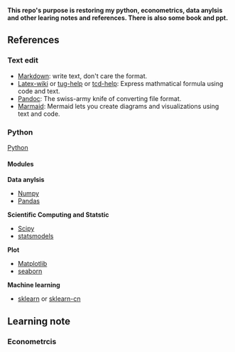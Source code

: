 **This repo's purpose is restoring my python, econometrics, data anylsis and other learing notes and references. There is also some book and ppt.**

## References

### Text edit
+ [Markdown](https://markdown.com.cn/basic-syntax/lists.html): write text, don't care the format.
+ [Latex-wiki](https://en.wikibooks.org/wiki/LaTeX) or [tug-help](https://www.tug.org/begin.html) or [tcd-help](https://www.maths.tcd.ie/~dwilkins/LaTeXPrimer/): Express mathmatical formula using code and text.
+ [Pandoc](https://pandoc.org/getting-started.html): The swiss-army knife of converting file format.
+ [Marmaid](https://mermaid-js.github.io/mermaid/#/flowchart): Mermaid lets you create diagrams and visualizations using text and code.

### Python
[Python](https://docs.python.org/3/index.html)

#### Modules

**Data anylsis** 
+ [Numpy](https://numpy.org/learn/)
+ [Pandas](https://pandas.pydata.org/docs/)

**Scientific Computing and Statstic**
+ [Scipy](https://docs.scipy.org/doc/scipy/)
+ [statsmodels](https://www.statsmodels.org/stable/index.html)

**Plot**
+ [Matplotlib](https://matplotlib.org/)
+ [seaborn](https://seaborn.pydata.org/index.html)

**Machine learning**
+ [sklearn](https://scikit-learn.org/stable/index.html) or [sklearn-cn](https://www.sklearncn.cn/)


## Learning note

### Econometrcis